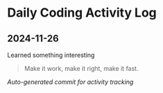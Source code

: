 # Daily Coding Activity Log

## 2024-11-26

Learned something interesting

> Make it work, make it right, make it fast.

*Auto-generated commit for activity tracking*

